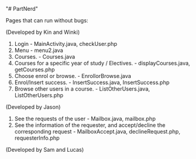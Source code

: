 "# PartNerd" 

Pages that can run without bugs:

(Developed by Kin and Winki)
1. Login  -  MainActivity.java, checkUser.php
2. Menu   -  menu2.java
3. Courses.  -  Courses.java
4. Courses for a specific year of study / Electives.  -  displayCourses.java, getCourses.php
5. Choose enrol or browse.  -  EnrollorBrowse.java
6. Enrol/Insert success.    - InsertSuccess.java, InsertSuccess.php
7. Browse other users in a course.   - ListOtherUsers.java, ListOtherUsers.php

(Developed by Jason)
1. See the requests of the user  -  Mailbox.java, mailbox.php
2. See the information of the requester, and accept/decline the corresponding request  -  MailboxAccept.java, declineRequest.php, requesterInfo.php

(Developed by Sam and Lucas)
